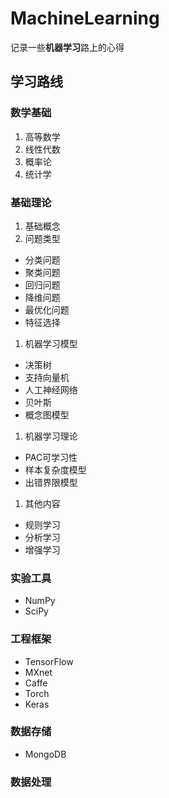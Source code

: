 # MachineLearning
记录一些**机器学习**路上的心得

## 学习路线

### 数学基础

1. 高等数学
1. 线性代数
1. 概率论
1. 统计学

### 基础理论

1. 基础概念
1. 问题类型
  - 分类问题
  - 聚类问题
  - 回归问题
  - 降维问题
  - 最优化问题
  - 特征选择
1. 机器学习模型
  - 决策树
  - 支持向量机
  - 人工神经网络
  - 贝叶斯
  - 概念图模型
1. 机器学习理论
  - PAC可学习性
  - 样本复杂度模型
  - 出错界限模型
1. 其他内容
  - 规则学习
  - 分析学习
  - 增强学习

### 实验工具

- NumPy
- SciPy

### 工程框架

- TensorFlow
- MXnet
- Caffe
- Torch
- Keras

### 数据存储

- MongoDB

### 数据处理
  